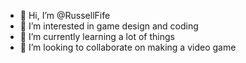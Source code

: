 - 👋 Hi, I’m @RussellFife
- 👀 I’m interested in game design and coding
- 🌱 I’m currently learning a lot of things
- 💞️ I’m looking to collaborate on making a video game

<!---
RussellFife/RussellFife is a ✨ special ✨ repository because its `README.md` (this file) appears on your GitHub profile.
You can click the Preview link to take a look at your changes.
--->
